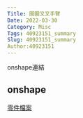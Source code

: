 ```yaml
---
Title: 圈圈叉叉手臂
Date: 2022-03-30
Category: Misc
Tags: 40923151_summary
Slug: 40923151_summary
Author:40923151
---
```

onshape連結

<!-- PELICAN_END_SUMMARY -->

onshape
----
[零件檔案]

[零件檔案]:https://cad.onshape.com/documents/3eed82e1639b90c3b9bad9b4/w/6e79d0081fe0d6279fc86e19/e/8ba8ccf78deefb0f1b684c5b?renderMode=0&uiState=624ef9f99103b76b18ead5d1